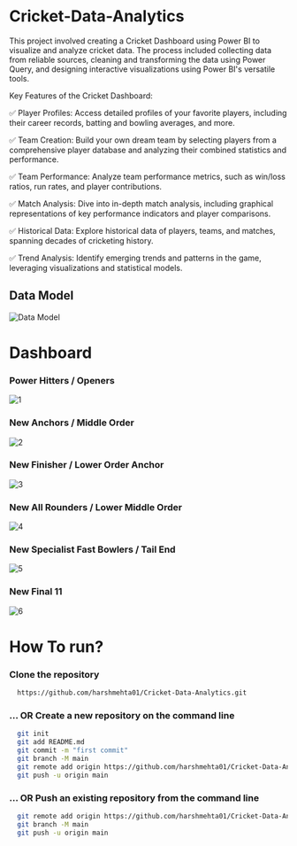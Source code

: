 # Cricket-Data-Analytics
This project involved creating a Cricket Dashboard using Power BI to visualize and analyze cricket data. The process included collecting data from reliable sources, cleaning and transforming the data using Power Query, and designing interactive visualizations using Power BI's versatile tools.

Key Features of the Cricket Dashboard:

✅ Player Profiles: Access detailed profiles of your favorite players, including their career records, batting and bowling averages, and more.

✅ Team Creation: Build your own dream team by selecting players from a comprehensive player database and analyzing their combined statistics and performance.

✅ Team Performance: Analyze team performance metrics, such as win/loss ratios, run rates, and player contributions.

✅ Match Analysis: Dive into in-depth match analysis, including graphical representations of key performance indicators and player comparisons.

✅ Historical Data: Explore historical data of players, teams, and matches, spanning decades of cricketing history.

✅ Trend Analysis: Identify emerging trends and patterns in the game, leveraging visualizations and statistical models.

## Data Model
![Data Model](https://github.com/harshmehta01/Cricket-Data-Analytics/assets/97782632/5b1d7d5b-4b62-4810-9818-d2a4b3aec9ec)

# Dashboard
### Power Hitters / Openers
![1](https://github.com/harshmehta01/Cricket-Data-Analytics/assets/97782632/67048ae6-7823-40f9-ab7d-b661fc0cec2d)

### New Anchors / Middle Order
![2](https://github.com/harshmehta01/Cricket-Data-Analytics/assets/97782632/4b8df9e6-ea98-4b36-a71e-a0280491a2e3)

### New Finisher / Lower Order Anchor
![3](https://github.com/harshmehta01/Cricket-Data-Analytics/assets/97782632/98616aa2-ec93-4b46-9001-65d79754175c)

### New All Rounders / Lower Middle Order
![4](https://github.com/harshmehta01/Cricket-Data-Analytics/assets/97782632/996c2b18-ee22-4682-81d3-3edc00222b2d)

### New Specialist Fast Bowlers / Tail End
![5](https://github.com/harshmehta01/Cricket-Data-Analytics/assets/97782632/d362dcea-9aac-48cb-af3a-b0ba1f99e2ea)

### New Final 11
![6](https://github.com/harshmehta01/Cricket-Data-Analytics/assets/97782632/782ca135-fbbc-4976-b208-1ff1a5800649)

# How To run?
### Clone the repository
```bash
  https://github.com/harshmehta01/Cricket-Data-Analytics.git
```
### ... OR Create a new repository on the command line
```bash
  git init
  git add README.md
  git commit -m "first commit"
  git branch -M main
  git remote add origin https://github.com/harshmehta01/Cricket-Data-Analytics.git
  git push -u origin main
```
### ... OR Push an existing repository from the command line
```bash
  git remote add origin https://github.com/harshmehta01/Cricket-Data-Analytics.git
  git branch -M main
  git push -u origin main
```
